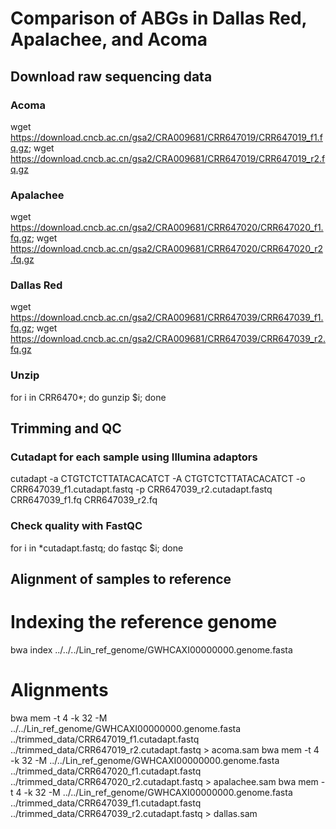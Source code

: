 # Comparison of ABGs in Dallas Red, Apalachee, and Acoma

## Download raw sequencing data
### Acoma
wget https://download.cncb.ac.cn/gsa2/CRA009681/CRR647019/CRR647019_f1.fq.gz; wget https://download.cncb.ac.cn/gsa2/CRA009681/CRR647019/CRR647019_r2.fq.gz
### Apalachee
wget https://download.cncb.ac.cn/gsa2/CRA009681/CRR647020/CRR647020_f1.fq.gz; wget https://download.cncb.ac.cn/gsa2/CRA009681/CRR647020/CRR647020_r2.fq.gz
### Dallas Red
wget https://download.cncb.ac.cn/gsa2/CRA009681/CRR647039/CRR647039_f1.fq.gz; wget https://download.cncb.ac.cn/gsa2/CRA009681/CRR647039/CRR647039_r2.fq.gz
### Unzip
for i in CRR6470*; do gunzip $i; done

## Trimming and QC
### Cutadapt for each sample using Illumina adaptors
cutadapt -a CTGTCTCTTATACACATCT -A CTGTCTCTTATACACATCT -o CRR647039_f1.cutadapt.fastq -p CRR647039_r2.cutadapt.fastq CRR647039_f1.fq CRR647039_r2.fq 
### Check quality with FastQC
for i in *cutadapt.fastq; do fastqc $i; done

## Alignment of samples to reference
# Indexing the reference genome
bwa index ../../../Lin_ref_genome/GWHCAXI00000000.genome.fasta
# Alignments
bwa mem -t 4 -k 32 -M ../../Lin_ref_genome/GWHCAXI00000000.genome.fasta ../trimmed_data/CRR647019_f1.cutadapt.fastq ../trimmed_data/CRR647019_r2.cutadapt.fastq > acoma.sam
bwa mem -t 4 -k 32 -M ../../Lin_ref_genome/GWHCAXI00000000.genome.fasta ../trimmed_data/CRR647020_f1.cutadapt.fastq ../trimmed_data/CRR647020_r2.cutadapt.fastq > apalachee.sam
bwa mem -t 4 -k 32 -M ../../Lin_ref_genome/GWHCAXI00000000.genome.fasta ../trimmed_data/CRR647039_f1.cutadapt.fastq ../trimmed_data/CRR647039_r2.cutadapt.fastq > dallas.sam
